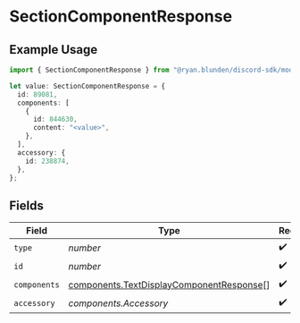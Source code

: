 # SectionComponentResponse

## Example Usage

```typescript
import { SectionComponentResponse } from "@ryan.blunden/discord-sdk/models/components";

let value: SectionComponentResponse = {
  id: 89081,
  components: [
    {
      id: 844630,
      content: "<value>",
    },
  ],
  accessory: {
    id: 238874,
  },
};
```

## Fields

| Field                                                                                                | Type                                                                                                 | Required                                                                                             | Description                                                                                          |
| ---------------------------------------------------------------------------------------------------- | ---------------------------------------------------------------------------------------------------- | ---------------------------------------------------------------------------------------------------- | ---------------------------------------------------------------------------------------------------- |
| `type`                                                                                               | *number*                                                                                             | :heavy_check_mark:                                                                                   | N/A                                                                                                  |
| `id`                                                                                                 | *number*                                                                                             | :heavy_check_mark:                                                                                   | N/A                                                                                                  |
| `components`                                                                                         | [components.TextDisplayComponentResponse](../../models/components/textdisplaycomponentresponse.md)[] | :heavy_check_mark:                                                                                   | N/A                                                                                                  |
| `accessory`                                                                                          | *components.Accessory*                                                                               | :heavy_check_mark:                                                                                   | N/A                                                                                                  |